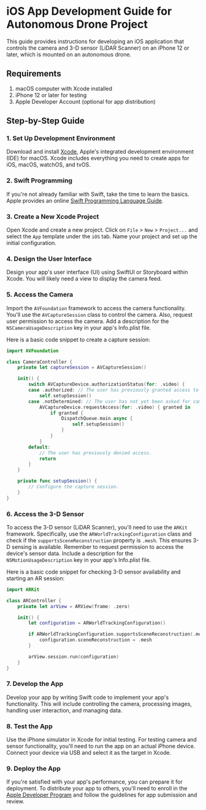 
# iOS App Development Guide for Autonomous Drone Project

This guide provides instructions for developing an iOS application that controls the camera and 3-D sensor (LiDAR Scanner) on an iPhone 12 or later, which is mounted on an autonomous drone.

## Requirements

1. macOS computer with Xcode installed
2. iPhone 12 or later for testing
3. Apple Developer Account (optional for app distribution)

## Step-by-Step Guide

### 1. Set Up Development Environment

Download and install [Xcode](https://developer.apple.com/xcode/), Apple's integrated development environment (IDE) for macOS. Xcode includes everything you need to create apps for iOS, macOS, watchOS, and tvOS.

### 2. Swift Programming

If you're not already familiar with Swift, take the time to learn the basics. Apple provides an online [Swift Programming Language Guide](https://docs.swift.org/swift-book/).

### 3. Create a New Xcode Project

Open Xcode and create a new project. Click on `File` > `New` > `Project...` and select the `App` template under the `iOS` tab. Name your project and set up the initial configuration.

### 4. Design the User Interface

Design your app's user interface (UI) using SwiftUI or Storyboard within Xcode. You will likely need a view to display the camera feed.

### 5. Access the Camera

Import the `AVFoundation` framework to access the camera functionality. You'll use the `AVCaptureSession` class to control the camera. Also, request user permission to access the camera. Add a description for the `NSCameraUsageDescription` key in your app's Info.plist file.

Here is a basic code snippet to create a capture session:

```swift
import AVFoundation

class CameraController {
    private let captureSession = AVCaptureSession()

    init() {
        switch AVCaptureDevice.authorizationStatus(for: .video) {
        case .authorized: // The user has previously granted access to the camera.
            self.setupSession()
        case .notDetermined: // The user has not yet been asked for camera access.
            AVCaptureDevice.requestAccess(for: .video) { granted in
                if granted {
                    DispatchQueue.main.async {
                        self.setupSession()
                    }
                }
            }
        default:
            // The user has previously denied access.
            return
        }
    }

    private func setupSession() {
        // Configure the capture session.
    }
}
```

### 6. Access the 3-D Sensor

To access the 3-D sensor (LiDAR Scanner), you'll need to use the `ARKit` framework. Specifically, use the `ARWorldTrackingConfiguration` class and check if the `supportsSceneReconstruction` property is `.mesh`. This ensures 3-D sensing is available. Remember to request permission to access the device's sensor data. Include a description for the `NSMotionUsageDescription` key in your app's Info.plist file.

Here is a basic code snippet for checking 3-D sensor availability and starting an AR session:

```swift
import ARKit

class ARController {
    private let arView = ARView(frame: .zero)

    init() {
        let configuration = ARWorldTrackingConfiguration()

        if ARWorldTrackingConfiguration.supportsSceneReconstruction(.mesh) {
            configuration.sceneReconstruction = .mesh
        }

        arView.session.run(configuration)
    }
}
```

### 7. Develop the App

Develop your app by writing Swift code to implement your app's functionality. This will include controlling the camera, processing images, handling user interaction, and managing data.

### 8. Test the App

Use the iPhone simulator in Xcode for initial testing. For testing camera and sensor functionality, you'll need to run the app on an actual iPhone device. Connect your device via USB and select it as the target in Xcode.

### 9. Deploy the App

If you're satisfied with your app's performance, you can prepare it for deployment. To distribute your app to others, you'll need to enroll in the [Apple Developer Program](https://developer.apple.com/programs/) and follow the guidelines for app submission and review.

